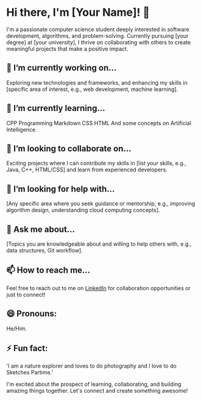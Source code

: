 # Hi there, I'm [Your Name]! 👋

I'm a passionate computer science student deeply interested in software development, algorithms, and problem-solving. Currently pursuing [your degree] at [your university], I thrive on collaborating with others to create meaningful projects that make a positive impact.

## 🔭 I’m currently working on...
Exploring new technologies and frameworks, and enhancing my skills in [specific area of interest, e.g., web development, machine learning].

## 🌱 I’m currently learning...
CPP Programming
Markdown
CSS 
HTML
And some concepts on Artificial Intelligence.

## 👯 I’m looking to collaborate on...
Exciting projects where I can contribute my skills in [list your skills, e.g., Java, C++, HTML/CSS] and learn from experienced developers.

## 🤔 I’m looking for help with...
[Any specific area where you seek guidance or mentorship, e.g., improving algorithm design, understanding cloud computing concepts].

## 💬 Ask me about...
[Topics you are knowledgeable about and willing to help others with, e.g., data structures, Git workflow].

## 📫 How to reach me...
Feel free to reach out to me on [LinkedIn](https://www.linkedin.com/in/soumya-jain-a52a662a9/)  for collaboration opportunities or just to connect!

## 😄 Pronouns:
He/Him.

## ⚡ Fun fact:
'I am a nature explorer and loves to do photography and I love to do Sketches Partime.'

I'm excited about the prospect of learning, collaborating, and building amazing things together. Let's connect and create something awesome!
